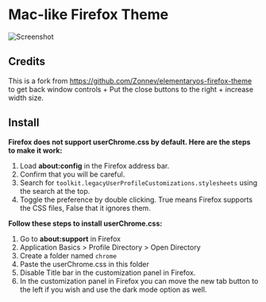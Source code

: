 # Mac-like Firefox Theme

![Screenshot](https://i.ibb.co/v3Lvb2b/2019-11-27-11-16.png)

## Credits

This is a fork from https://github.com/Zonnev/elementaryos-firefox-theme to get back window controls + Put the close buttons to the right + increase width size.

## Install

**Firefox does not support userChrome.css by default. Here are the steps to make it work:**

  1. Load **about:config** in the Firefox address bar.
  2. Confirm that you will be careful.
  3. Search for `toolkit.legacyUserProfileCustomizations.stylesheets` using the search at the top.
  4. Toggle the preference by double clicking. True means Firefox supports the CSS files, False that it ignores them.

**Follow these steps to install userChrome.css:**

  1. Go to **about:support** in Firefox
  2. Application Basics > Profile Directory > Open Directory
  3. Create a folder named `chrome`
  4. Paste the userChrome.css in this folder
  5. Disable Title bar in the customization panel in Firefox.
  5. In the customization panel in Firefox you can move the new tab button to the left if you wish and use the dark mode option as well.
